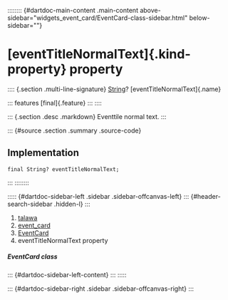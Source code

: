 :::::::: {#dartdoc-main-content .main-content above-sidebar="widgets_event_card/EventCard-class-sidebar.html" below-sidebar=""}
<div>

# [eventTitleNormalText]{.kind-property} property

</div>

:::: {.section .multi-line-signature}
[String](https://api.flutter.dev/flutter/dart-core/String-class.html)?
[eventTitleNormalText]{.name}

::: features
[final]{.feature}
:::
::::

::: {.section .desc .markdown}
Eventtile normal text.
:::

::: {#source .section .summary .source-code}
## Implementation

``` language-dart
final String? eventTitleNormalText;
```
:::
::::::::

::::: {#dartdoc-sidebar-left .sidebar .sidebar-offcanvas-left}
::: {#header-search-sidebar .hidden-l}
:::

1.  [talawa](../../index.html)
2.  [event_card](../../widgets_event_card/)
3.  [EventCard](../../widgets_event_card/EventCard-class.html)
4.  eventTitleNormalText property

##### EventCard class

::: {#dartdoc-sidebar-left-content}
:::
:::::

::: {#dartdoc-sidebar-right .sidebar .sidebar-offcanvas-right}
:::
